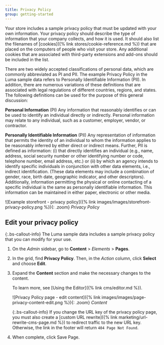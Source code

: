 ```yaml
---
title: Privacy Policy
group: getting-started
---
```


Your store includes a sample privacy policy that must be updated with your own information. Your privacy policy should describe the type of information that your company collects, and how it is used. It should also list the filenames of [cookies]({% link stores/cookie-reference.md %}) that are placed on the computers of people who visit your store. Any additional cookies that are associated with third-party extensions and add-ons should be included in the list.

There are two widely accepted classifications of personal data, which are commonly abbreviated as PI and PII. The example Privacy Policy in the Luma sample data refers to Personally Identifiable Information (PII). In addition, there are numerous variations of these definitions that are associated with legal regulations of different countries, regions, and states.  The following definitions can be used for the purpose of this general discussion:

**Personal Information** (PI)
Any information that reasonably identifies or can be used to identify an individual directly or indirectly. Personal information may relate to any individual, such as a customer, employer, vendor, or contractor.

**Personally Identifiable Information** (PII)
Any representation of information that permits the identity of an individual to whom the information applies to be reasonably inferred by either direct or indirect means. Further, PII is defined as information: (i) that directly identifies an individual (e.g., name, address, social security number or other identifying number or code, telephone number, email address, etc.) or (ii) by which an agency intends to identify specific individuals in conjunction with other data elements, i.e., indirect identification. (These data elements may include a combination of gender, race, birth date, geographic indicator, and other descriptors). Additionally, information permitting the physical or online contacting of a specific individual is the same as personally identifiable information. This information can be maintained in either paper, electronic or other media.

![Example storefront - privacy policy]({% link images/images/storefront-privacy-policy.png %}){: .zoom}
_Privacy Policy_

## Edit your privacy policy

{:.bs-callout-info}
The Luma sample data includes a sample privacy policy that you can modify for your use.

1. On the _Admin_ sidebar, go to **Content** > _Elements_ > **Pages**.

1. In the grid, find **Privacy Policy**. Then, in the _Action_ column, click **Select** and choose **Edit**.

1. Expand the **Content** section and make the necessary changes to the content.

   To learn more, see [Using the Editor]({% link cms/editor.md %}).

    ![Privacy Policy page - edit content]({% link images/images/page-privacy-content-edit.png %}){: .zoom}
    _Content_

    {:.bs-callout-info}
    If you change the URL key of the privacy policy page, you must also create a [custom URL rewrite]({% link marketing/url-rewrite-cms-page.md %}) to redirect traffic to the new URL key. Otherwise, the link in the footer will return `404 Page Not Found`.

1. When complete, click <span class="btn">Save Page</span>.

